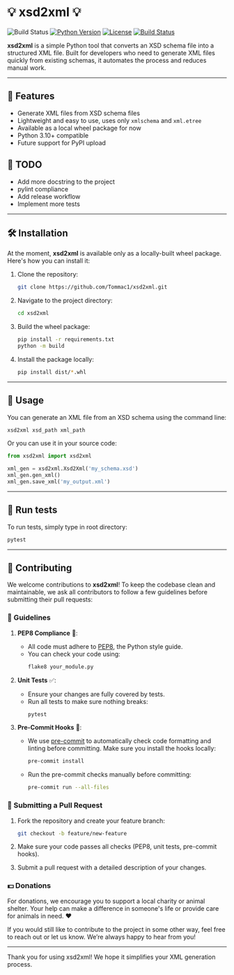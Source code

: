 # 💡 xsd2xml 💡

![Build Status](https://github.com/Tommac1/xsd2xml/actions/workflows/github-actions.yml/badge.svg?branch=dev)
[![Python Version](https://img.shields.io/badge/Python-3.10+-blue.svg)](https://www.python.org/downloads/release/python-3100/)
[![License](https://img.shields.io/badge/license-MIT-green.svg)](LICENSE)
[![Build Status](https://img.shields.io/badge/Status-Wheel%20Package%20Available-yellow.svg)](https://pypi.org/)

**xsd2xml** is a simple Python tool that converts an XSD schema file into a structured XML file.
Built for developers who need to generate XML files quickly from existing schemas, it automates the process
and reduces manual work.

---

## 💎 Features

- Generate XML files from XSD schema files
- Lightweight and easy to use, uses only `xmlschema` and `xml.etree`
- Available as a local wheel package for now
- Python 3.10+ compatible
- Future support for PyPI upload

## 🚧 TODO

- Add more docstring to the project
- pylint compliance
- Add release workflow
- Implement more tests

---

## 🛠️ Installation

At the moment, **xsd2xml** is available only as a locally-built wheel package. Here's how you can install it:

1. Clone the repository:
    ```bash
    git clone https://github.com/Tommac1/xsd2xml.git
    ```

2. Navigate to the project directory:
    ```bash
    cd xsd2xml
    ```

3. Build the wheel package:
    ```bash
    pip install -r requirements.txt
    python -m build
    ```

4. Install the package locally:
    ```bash
    pip install dist/*.whl
    ```

---

## 🚀 Usage

You can generate an XML file from an XSD schema using the command line:

```bash
xsd2xml xsd_path xml_path
```

Or you can use it in your source code:

```python
from xsd2xml import xsd2xml

xml_gen = xsd2xml.Xsd2Xml('my_schema.xsd')
xml_gen.gen_xml()
xml_gen.save_xml('my_output.xml')
```

---

## 🧪 Run tests

To run tests, simply type in root directory:
```bash
pytest
```

---

## 🤝 Contributing

We welcome contributions to **xsd2xml**! To keep the codebase clean and maintainable, we ask all contributors to follow a few guidelines before submitting their pull requests:

### 📝 Guidelines

1. **PEP8 Compliance** 🐍:
   - All code must adhere to [PEP8](https://www.python.org/dev/peps/pep-0008/), the Python style guide.
   - You can check your code using:
     ```bash
     flake8 your_module.py
     ```

2. **Unit Tests** ✅:
   - Ensure your changes are fully covered by tests.
   - Run all tests to make sure nothing breaks:
     ```bash
     pytest
     ```

3. **Pre-Commit Hooks** 🔧:
   - We use [pre-commit](https://pre-commit.com/) to automatically check code formatting and linting before committing. Make sure you install the hooks locally:
     ```bash
     pre-commit install
     ```
   - Run the pre-commit checks manually before committing:
     ```bash
     pre-commit run --all-files
     ```

### 🧪 Submitting a Pull Request

1. Fork the repository and create your feature branch:
   ```bash
   git checkout -b feature/new-feature
   ```

2. Make sure your code passes all checks (PEP8, unit tests, pre-commit hooks).

3. Submit a pull request with a detailed description of your changes.

### 💵 Donations

For donations, we encourage you to support a local charity or animal shelter.
Your help can make a difference in someone's life or provide care for animals in need. ❤️

If you would still like to contribute to the project in some other way, feel free to reach out or let us know.
We’re always happy to hear from you!

---

Thank you for using xsd2xml! We hope it simplifies your XML generation process.

